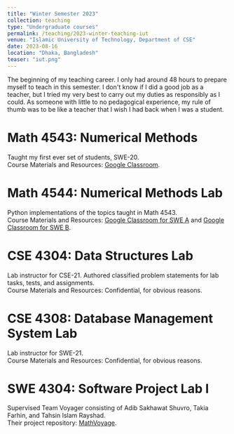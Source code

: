 ```yaml
---
title: "Winter Semester 2023"
collection: teaching
type: "Undergraduate courses"
permalink: /teaching/2023-winter-teaching-iut
venue: "Islamic University of Technology, Department of CSE"
date: 2023-08-16
location: "Dhaka, Bangladesh"
teaser: "iut.png"
---
```


The beginning of my teaching career. I only had around 48 hours to prepare myself to teach in this semester. I don't know if I did a good job as a teacher, but I tried my very best to carry out my duties as responsibly as I could. As someone with little to no pedagogical experience, my rule of thumb was to be like a teacher that I wish I had back when I was a student.

Math 4543: Numerical Methods
======
Taught my first ever set of students, SWE-20.
<br>
Course Materials and Resources: [Google Classroom](https://classroom.google.com/c/NTIzNDQyMzE5NjE5?cjc=2ih7k33).

Math 4544: Numerical Methods Lab
======
Python implementations of the topics taught in Math 4543.
<br>
Course Materials and Resources: [Google Classroom for SWE A](https://classroom.google.com/c/NjE4Mjc5MTM0OTk4?cjc=ozypcun) and [Google Classroom for SWE B](https://classroom.google.com/c/NTIzNDQyMjUxNTUy?cjc=2ionped).

CSE 4304: Data Structures Lab
======
Lab instructor for CSE-21. Authored classified problem statements for lab tasks, tests, and assignments.
<br>
Course Materials and Resources: Confidential, for obvious reasons. 

CSE 4308: Database Management System Lab
======
Lab instructor for SWE-21.
<br>
Course Materials and Resources: Confidential, for obvious reasons.

SWE 4304: Software Project Lab I
======
Supervised Team Voyager consisting of Adib Sakhawat Shuvro, Takia Farhin, and Tahsin Islam Rayshad.
<br>
Their project repository: [MathVoyage](https://github.com/sakhadib/vmath).